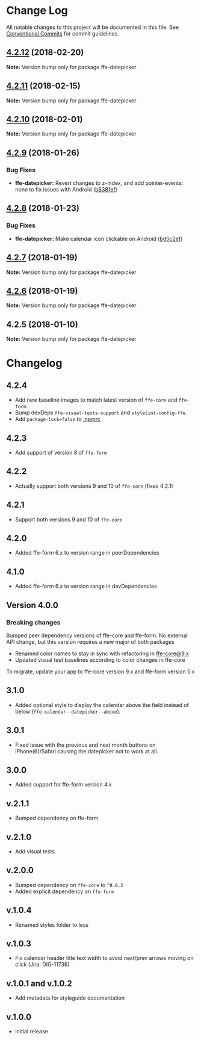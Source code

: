 # Change Log

All notable changes to this project will be documented in this file.
See [Conventional Commits](https://conventionalcommits.org) for commit guidelines.

<a name="4.2.12"></a>
## [4.2.12](***REMOVED***) (2018-02-20)




**Note:** Version bump only for package ffe-datepicker

<a name="4.2.11"></a>
## [4.2.11](***REMOVED***) (2018-02-15)




**Note:** Version bump only for package ffe-datepicker

<a name="4.2.10"></a>
## [4.2.10](***REMOVED***) (2018-02-01)




**Note:** Version bump only for package ffe-datepicker

<a name="4.2.9"></a>
## [4.2.9](***REMOVED***) (2018-01-26)


### Bug Fixes

* **ffe-datepicker:** Revert changes to z-index, and add pointer-events: none to fix issues with Android ([b8381ef](***REMOVED***))




<a name="4.2.8"></a>
## [4.2.8](***REMOVED***) (2018-01-23)


### Bug Fixes

* **ffe-datepicker:** Make calendar icon clickable on Android ([bd5c2ef](***REMOVED***))




<a name="4.2.7"></a>
## [4.2.7](***REMOVED***) (2018-01-19)




**Note:** Version bump only for package ffe-datepicker

<a name="4.2.6"></a>
## [4.2.6](***REMOVED***) (2018-01-19)




**Note:** Version bump only for package ffe-datepicker

<a name="4.2.5"></a>
## 4.2.5 (2018-01-10)




**Note:** Version bump only for package ffe-datepicker

# Changelog

## 4.2.4
* Add new baseline images to match latest version of `ffe-core` and `ffe-form`.
* Bump devDeps `ffe-visual-tests-support` and `stylelint-config-ffe`.
* Add `package-lock=false` to [.npmrc](.npmrc)

## 4.2.3
* Add support of version 8 of `ffe-form`

## 4.2.2
* Actually support both versions 9 and 10 of `ffe-core` (fixes 4.2.1)

## 4.2.1
* Support both versions 9 and 10 of `ffe-core`

## 4.2.0
* Added ffe-form 6.x to version range in peerDependencies

## 4.1.0
* Added ffe-form 6.x to version range in devDependencies

## Version 4.0.0

### Breaking changes

Bumped peer dependency versions of ffe-core and ffe-form. No external API change, but this version requires a new major of both packages

* Renamed color names to stay in sync with refactoring in ffe-core@9.x
* Updated visual test baselines according to color changes in ffe-core

To migrate, update your app to ffe-core version 9.x and ffe-form version 5.x

## 3.1.0
* Added optional style to display the calendar above the field instead of below (`ffe-calendar--datepicker--above`).

## 3.0.1
* Fixed issue with the previous and next month buttons on iPhone(6)/Safari causing the datepicker not to work at all.

## 3.0.0
* Added support for ffe-form version 4.x

## v.2.1.1
* Bumped dependency on ffe-form

## v.2.1.0
* Add visual tests

## v.2.0.0
* Bumped dependency on `ffe-core` to `^8.0.2`
* Added explicit dependency on `ffe-form`

## v.1.0.4
* Renamed styles folder to less

## v.1.0.3
* Fix calendar header title text width to avoid next/prev arrows moving on click (Jira: DIG-11736)

## v.1.0.1 and v.1.0.2
* Add metadata for styleguide documentation

## v.1.0.0
* Initial release
